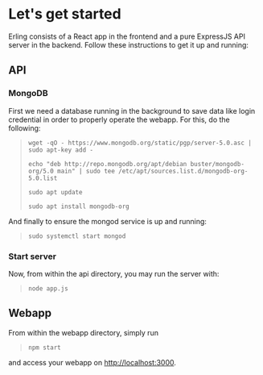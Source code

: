 # Let's get started

Erling consists of a React app in the frontend and a pure ExpressJS API server in the backend.
Follow these instructions to get it up and running:

## API

### MongoDB

First we need a database running in the background to save data like login credential in order to properly operate the webapp.
For this, do the following:

> ``wget -qO - https://www.mongodb.org/static/pgp/server-5.0.asc | sudo apt-key add -``
>
> ``echo "deb http://repo.mongodb.org/apt/debian buster/mongodb-org/5.0 main" | sudo tee /etc/apt/sources.list.d/mongodb-org-5.0.list``
>
> ``sudo apt update``
>
> ``sudo apt install mongodb-org``

And finally to ensure the mongod service is up and running:

> ``sudo systemctl start mongod``

### Start server

Now, from within the api directory, you may run the server with:

> ``node app.js``

## Webapp

From within the webapp directory, simply run

> ``npm start``

and access your webapp on <http://localhost:3000>.
